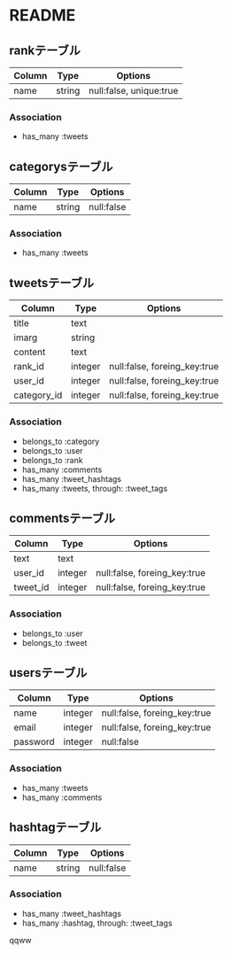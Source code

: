 # README

## rankテーブル
|Column|Type|Options|
|------|----|-------|
|name|string|null:false, unique:true|
### Association
- has_many :tweets

## categorysテーブル
|Column|Type|Options|
|------|----|-------|
|name|string|null:false|
### Association
- has_many :tweets

## tweetsテーブル
|Column|Type|Options|
|------|----|-------|
|title|text|
|imarg|string|
|content|text|
|rank_id|integer|null:false, foreing_key:true|
|user_id|integer|null:false, foreing_key:true|
|category_id|integer|null:false, foreing_key:true|
### Association
- belongs_to :category
- belongs_to :user
- belongs_to :rank
- has_many :comments
- has_many :tweet_hashtags
- has_many :tweets, through: :tweet_tags

## commentsテーブル
|Column|Type|Options|
|------|----|-------|
|text|text|
|user_id|integer|null:false, foreing_key:true|
|tweet_id|integer|null:false, foreing_key:true|
### Association
- belongs_to :user
- belongs_to :tweet

## usersテーブル
|Column|Type|Options|
|------|----|-------|
|name|integer|null:false, foreing_key:true|
|email|integer|null:false, foreing_key:true|
|password|integer|null:false|
### Association
- has_many :tweets
- has_many :comments

## hashtagテーブル
|Column|Type|Options|
|------|----|-------|
|name|string|null:false|
### Association
- has_many :tweet_hashtags
- has_many :hashtag, through: :tweet_tags



qqww